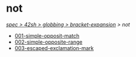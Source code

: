 # not

*[spec > 42sh > globbing > bracket-expansion](..) > not*

* [001-simple-opposit-match](./001-simple-opposit-match)
* [002-simple-opposite-range](./002-simple-opposite-range)
* [003-escaped-exclamation-mark](./003-escaped-exclamation-mark)
